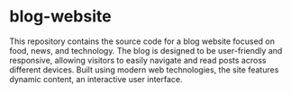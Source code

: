# blog-website
This repository contains the source code for a blog website focused on food, news, and technology. The blog is designed to be user-friendly and responsive, allowing visitors to easily navigate and read posts across different devices. Built using modern web technologies, the site features dynamic content, an interactive user interface.
